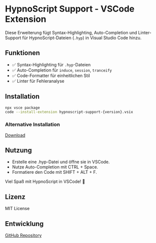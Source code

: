 # HypnoScript Support - VSCode Extension

Diese Erweiterung fügt Syntax-Highlighting, Auto-Completion und Linter-Support für HypnoScript-Dateien (`.hyp`) in Visual Studio Code hinzu.

## Funktionen

- ✅ Syntax-Highlighting für `.hyp`-Dateien
- ✅ Auto-Completion für `induce`, `session`, `tranceify`
- ✅ Code-Formatter für einheitlichen Stil
- ✅ Linter für Fehleranalyse

## Installation

```bash
npx vsce package
code --install-extension hypnoscript-support-{version}.vsix
```

### Alternative Installation

[Download](https://marketplace.visualstudio.com/items?itemName=HypnoScriptTeam.hypnoscript-support)

## Nutzung

- Erstelle eine .hyp-Datei und öffne sie in VSCode.
- Nutze Auto-Completion mit CTRL + Space.
- Formatiere den Code mit SHIFT + ALT + F.

Viel Spaß mit HypnoScript in VSCode! 🚀

## Lizenz

MIT License

## Entwicklung

[GitHub Repository](https://github.com/HypnoScript/hyp-vscode-extension)

